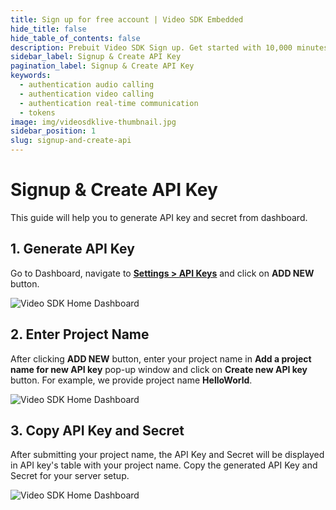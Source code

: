```yaml
---
title: Sign up for free account | Video SDK Embedded
hide_title: false
hide_table_of_contents: false
description: Prebuit Video SDK Sign up. Get started with 10,000 minutes free every month! Video SDK Embedded  and rests APIs to build up scalable video conferencing applications or website.
sidebar_label: Signup & Create API Key
pagination_label: Signup & Create API Key
keywords:
  - authentication audio calling
  - authentication video calling
  - authentication real-time communication
  - tokens
image: img/videosdklive-thumbnail.jpg
sidebar_position: 1
slug: signup-and-create-api
---
```


# Signup & Create API Key

This guide will help you to generate API key and secret from dashboard.

## 1. Generate API Key

Go to Dashboard, navigate to [<ins>**Settings > API Keys**</ins>](https://app.videosdk.live/settings/api-keys) and click on **ADD NEW** button.

![Video SDK Home Dashboard](/img/tutorial/add_new_api.png)

## 2. Enter Project Name

After clicking **ADD NEW** button, enter your project name in **Add a project name for new API key** pop-up window and click on **Create new API key** button.
For example, we provide project name **HelloWorld**.

![Video SDK Home Dashboard](/img/tutorial/project_name.png)

## 3. Copy API Key and Secret

After submitting your project name, the API Key and Secret will be displayed in API key's table with your project name.
Copy the generated API Key and Secret for your server setup.

![Video SDK Home Dashboard](/img/tutorial/api_key_table.png)
